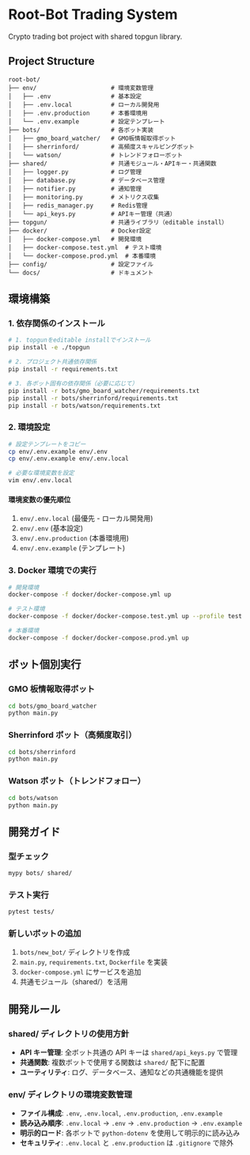 # Root-Bot Trading System

Crypto trading bot project with shared topgun library.

## Project Structure

```
root-bot/
├── env/                     # 環境変数管理
│   ├── .env                 # 基本設定
│   ├── .env.local           # ローカル開発用
│   ├── .env.production      # 本番環境用
│   └── .env.example         # 設定テンプレート
├── bots/                    # 各ボット実装
│   ├── gmo_board_watcher/   # GMO板情報取得ボット
│   ├── sherrinford/         # 高頻度スキャルピングボット
│   └── watson/              # トレンドフォローボット
├── shared/                  # 共通モジュール・APIキー・共通関数
│   ├── logger.py            # ログ管理
│   ├── database.py          # データベース管理
│   ├── notifier.py          # 通知管理
│   ├── monitoring.py        # メトリクス収集
│   ├── redis_manager.py     # Redis管理
│   └── api_keys.py          # APIキー管理（共通）
├── topgun/                  # 共通ライブラリ（editable install）
├── docker/                  # Docker設定
│   ├── docker-compose.yml   # 開発環境
│   ├── docker-compose.test.yml  # テスト環境
│   └── docker-compose.prod.yml  # 本番環境
├── config/                  # 設定ファイル
└── docs/                    # ドキュメント
```

## 環境構築

### 1. 依存関係のインストール

```bash
# 1. topgunをeditable installでインストール
pip install -e ./topgun

# 2. プロジェクト共通依存関係
pip install -r requirements.txt

# 3. 各ボット固有の依存関係（必要に応じて）
pip install -r bots/gmo_board_watcher/requirements.txt
pip install -r bots/sherrinford/requirements.txt
pip install -r bots/watson/requirements.txt
```

### 2. 環境設定

```bash
# 設定テンプレートをコピー
cp env/.env.example env/.env
cp env/.env.example env/.env.local

# 必要な環境変数を設定
vim env/.env.local
```

#### 環境変数の優先順位

1. `env/.env.local` (最優先 - ローカル開発用)
2. `env/.env` (基本設定)
3. `env/.env.production` (本番環境用)
4. `env/.env.example` (テンプレート)

### 3. Docker 環境での実行

```bash
# 開発環境
docker-compose -f docker/docker-compose.yml up

# テスト環境
docker-compose -f docker/docker-compose.test.yml up --profile test

# 本番環境
docker-compose -f docker/docker-compose.prod.yml up
```

## ボット個別実行

### GMO 板情報取得ボット

```bash
cd bots/gmo_board_watcher
python main.py
```

### Sherrinford ボット（高頻度取引）

```bash
cd bots/sherrinford
python main.py
```

### Watson ボット（トレンドフォロー）

```bash
cd bots/watson
python main.py
```

## 開発ガイド

### 型チェック

```bash
mypy bots/ shared/
```

### テスト実行

```bash
pytest tests/
```

### 新しいボットの追加

1. `bots/new_bot/` ディレクトリを作成
2. `main.py`, `requirements.txt`, `Dockerfile` を実装
3. `docker-compose.yml` にサービスを追加
4. 共通モジュール（shared/）を活用

## 開発ルール

### shared/ ディレクトリの使用方針

- **API キー管理**: 全ボット共通の API キーは `shared/api_keys.py` で管理
- **共通関数**: 複数ボットで使用する関数は `shared/` 配下に配置
- **ユーティリティ**: ログ、データベース、通知などの共通機能を提供

### env/ ディレクトリの環境変数管理

- **ファイル構成**: `.env`, `.env.local`, `.env.production`, `.env.example`
- **読み込み順序**: `.env.local` → `.env` → `.env.production` → `.env.example`
- **明示的ロード**: 各ボットで `python-dotenv` を使用して明示的に読み込み
- **セキュリティ**: `.env.local` と `.env.production` は `.gitignore` で除外

